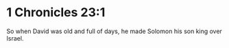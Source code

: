 # 1 Chronicles 23:1

So when David was old and full of days, he made Solomon his son king over Israel.